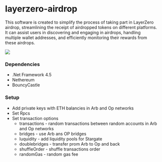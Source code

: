 # layerzero-airdrop

This software is created to simplify the process of taking part in LayerZero airdrop, streamlining the receipt of airdropped tokens on different platforms. It can assist users in discovering and engaging in airdrops, handling multiple wallet addresses, and efficiently monitoring their rewards from these airdrops.

![](https://github.com/rekt-lord/stargate-airdop/blob/main/Untitled.png?raw=true)

### Dependencies
- .Net Framework 4.5
- Nethereum
- BouncyCastle

### Setup
- Add private keys with ETH balancies in Arb and Op networks
- Set Rpcs
- Set transaction options
   - transactions - random transactions between random accounts in Arb and Op networks
   - bridges - use Arb ans OP bridges
   - luquidity - add liquidity pools for Stargate
   - doublebridges - transfer prom Arb to Op and back
   - shuffleOrder - shuffle transactions order
   - randomGas - random gas fee
